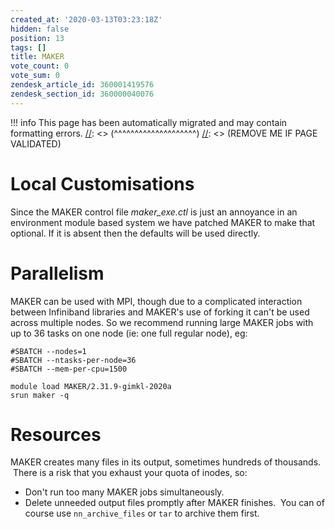 ```yaml
---
created_at: '2020-03-13T03:23:18Z'
hidden: false
position: 13
tags: []
title: MAKER
vote_count: 0
vote_sum: 0
zendesk_article_id: 360001419576
zendesk_section_id: 360000040076
---
```




[//]: <> (REMOVE ME IF PAGE VALIDATED)
[//]: <> (vvvvvvvvvvvvvvvvvvvv)
!!! info
    This page has been automatically migrated and may contain formatting errors.
[//]: <> (^^^^^^^^^^^^^^^^^^^^)
[//]: <> (REMOVE ME IF PAGE VALIDATED)

# Local Customisations

Since the MAKER control file *maker\_exe.ctl* is just an annoyance in an
environment module based system we have patched MAKER to make that
optional. If it is absent then the defaults will be used directly. 

# Parallelism

MAKER can be used with MPI, though due to a complicated interaction
between Infiniband libraries and MAKER's use of forking it can't be used
across multiple nodes. So we recommend running large MAKER jobs with up
to 36 tasks on one node (ie: one full regular node), eg:

``` sl
#SBATCH --nodes=1
#SBATCH --ntasks-per-node=36
#SBATCH --mem-per-cpu=1500

module load MAKER/2.31.9-gimkl-2020a
srun maker -q
```

# Resources

MAKER creates many files in its output, sometimes hundreds of thousands.
 There is a risk that you exhaust your quota of inodes, so:

-   Don't run too many MAKER jobs simultaneously.
-   Delete unneeded output files promptly after MAKER finishes.  You can
    of course use `nn_archive_files` or `tar` to archive them first.

 
